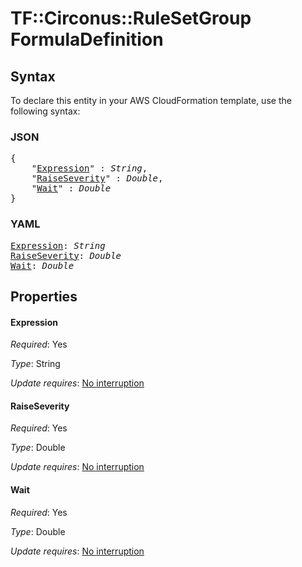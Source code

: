 # TF::Circonus::RuleSetGroup FormulaDefinition

## Syntax

To declare this entity in your AWS CloudFormation template, use the following syntax:

### JSON

<pre>
{
    "<a href="#expression" title="Expression">Expression</a>" : <i>String</i>,
    "<a href="#raiseseverity" title="RaiseSeverity">RaiseSeverity</a>" : <i>Double</i>,
    "<a href="#wait" title="Wait">Wait</a>" : <i>Double</i>
}
</pre>

### YAML

<pre>
<a href="#expression" title="Expression">Expression</a>: <i>String</i>
<a href="#raiseseverity" title="RaiseSeverity">RaiseSeverity</a>: <i>Double</i>
<a href="#wait" title="Wait">Wait</a>: <i>Double</i>
</pre>

## Properties

#### Expression

_Required_: Yes

_Type_: String

_Update requires_: [No interruption](https://docs.aws.amazon.com/AWSCloudFormation/latest/UserGuide/using-cfn-updating-stacks-update-behaviors.html#update-no-interrupt)

#### RaiseSeverity

_Required_: Yes

_Type_: Double

_Update requires_: [No interruption](https://docs.aws.amazon.com/AWSCloudFormation/latest/UserGuide/using-cfn-updating-stacks-update-behaviors.html#update-no-interrupt)

#### Wait

_Required_: Yes

_Type_: Double

_Update requires_: [No interruption](https://docs.aws.amazon.com/AWSCloudFormation/latest/UserGuide/using-cfn-updating-stacks-update-behaviors.html#update-no-interrupt)

